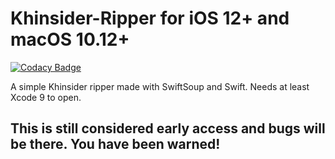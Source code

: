 # Khinsider-Ripper for iOS 12+ and macOS 10.12+
[![Codacy Badge](https://app.codacy.com/project/badge/Grade/0efcee82321b4820b02e23bbe0061c5a)](https://www.codacy.com/manual/ptgms/khinsider-ripper?utm_source=github.com&amp;utm_medium=referral&amp;utm_content=ptgms/khinsider-ripper&amp;utm_campaign=Badge_Grade)

A simple Khinsider ripper made with SwiftSoup and Swift. Needs at least Xcode 9 to open.

## This is still considered early access and bugs will be there. You have been warned!
